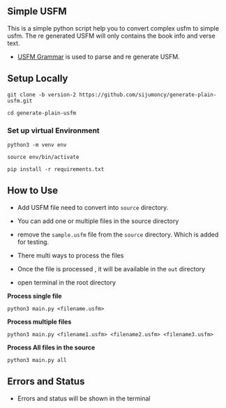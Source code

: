 ## Simple USFM

This is a simple python script help you to convert complex usfm to simple usfm. The re generated USFM will only contains the book info and verse text.

- [USFM Grammar](https://pypi.org/project/usfm-grammar/) is used to parse and re generate USFM.


## Setup Locally

```
git clone -b version-2 https://github.com/sijumoncy/generate-plain-usfm.git
```

```
cd generate-plain-usfm
```

### Set up virtual Environment

```
python3 -m venv env
```

```
source env/bin/activate
```

```
pip install -r requirements.txt
``` 


## How to Use

- Add USFM file need to convert into `source` directory.
- You can add one or multiple files in the source directory
- remove the `sample.usfm` file from the  `source` directory. Which is added for testing.
- There multi ways to process the files
- Once the file is processed , it will be available in the `out` directory

- open terminal in the root directory

**Process single file**

```
python3 main.py <filename.usfm>
```

**Process multiple files**

```
python3 main.py <filename1.usfm> <filename2.usfm> <filename3.usfm>
```

**Process All files in the source**

```
python3 main.py all
```

## Errors and Status

- Errors and status will be shown in the terminal